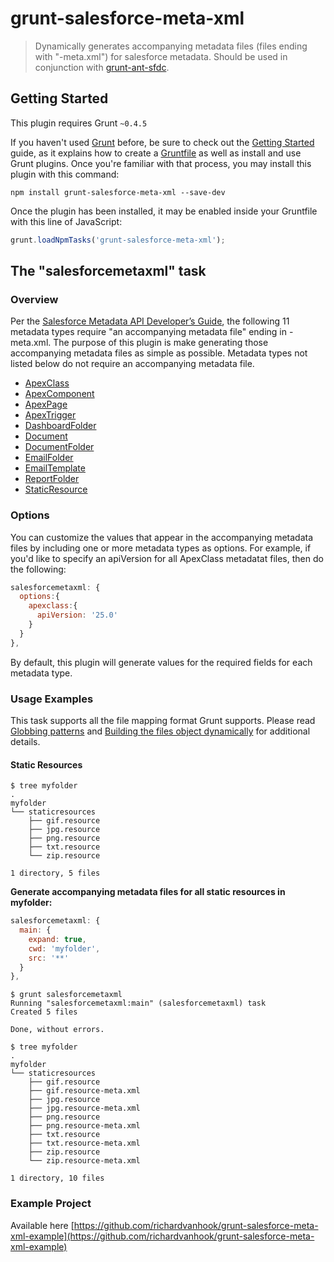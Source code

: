 # grunt-salesforce-meta-xml

> Dynamically generates accompanying metadata files (files ending with "-meta.xml") for salesforce metadata.  Should be used in conjunction with [grunt-ant-sfdc](https://github.com/kevinohara80/grunt-ant-sfdc).

## Getting Started
This plugin requires Grunt `~0.4.5`

If you haven't used [Grunt](http://gruntjs.com/) before, be sure to check out the [Getting Started](http://gruntjs.com/getting-started) guide, as it explains how to create a [Gruntfile](http://gruntjs.com/sample-gruntfile) as well as install and use Grunt plugins. Once you're familiar with that process, you may install this plugin with this command:

```shell
npm install grunt-salesforce-meta-xml --save-dev
```

Once the plugin has been installed, it may be enabled inside your Gruntfile with this line of JavaScript:

```js
grunt.loadNpmTasks('grunt-salesforce-meta-xml');
```

## The "salesforcemetaxml" task

### Overview

Per the [Salesforce Metadata API Developer’s Guide](https://www.salesforce.com/us/developer/docs/api_meta/), the following 11 metadata types require "an accompanying metadata file" ending in -meta.xml.  The purpose of this plugin is make generating those accompanying metadata files as simple as possible.  Metadata types not listed below do not require an accompanying metadata file.

+ [ApexClass](https://www.salesforce.com/us/developer/docs/api_meta/Content/meta_classes.htm)
+ [ApexComponent](https://www.salesforce.com/us/developer/docs/api_meta/Content/meta_component.htm)
+ [ApexPage](https://www.salesforce.com/us/developer/docs/api_meta/Content/meta_pages.htm)
+ [ApexTrigger](https://www.salesforce.com/us/developer/docs/api_meta/Content/meta_triggers.htm)
+ [DashboardFolder](https://www.salesforce.com/us/developer/docs/api_meta/Content/meta_folder.htm)
+ [Document](https://www.salesforce.com/us/developer/docs/api_meta/Content/meta_document.htm)
+ [DocumentFolder](https://www.salesforce.com/us/developer/docs/api_meta/Content/meta_folder.htm)
+ [EmailFolder](https://www.salesforce.com/us/developer/docs/api_meta/Content/meta_folder.htm)
+ [EmailTemplate](https://www.salesforce.com/us/developer/docs/api_meta/Content/meta_emailtemplate.htm)
+ [ReportFolder](https://www.salesforce.com/us/developer/docs/api_meta/Content/meta_folder.htm)
+ [StaticResource](https://www.salesforce.com/us/developer/docs/api_meta/Content/meta_staticresource.htm)

### Options

You can customize the values that appear in the accompanying metadata files by including one or more metadata types as options.  For example, if you'd like to specify an apiVersion for all ApexClass metadatat files, then do the following: 

```js
salesforcemetaxml: {
  options:{
    apexclass:{
      apiVersion: '25.0'
    }
  }
},
```
By default, this plugin will generate values for the required fields for each metadata type.

### Usage Examples

This task supports all the file mapping format Grunt supports. Please read [Globbing patterns](http://gruntjs.com/configuring-tasks#globbing-patterns) and [Building the files object dynamically](http://gruntjs.com/configuring-tasks#building-the-files-object-dynamically) for additional details.

#### Static Resources

```shell
$ tree myfolder
.
myfolder
└── staticresources
    ├── gif.resource
    ├── jpg.resource
    ├── png.resource
    ├── txt.resource
    └── zip.resource

1 directory, 5 files
```
**Generate accompanying metadata files for all static resources in myfolder:**
```js
salesforcemetaxml: {
  main: {
    expand: true, 
    cwd: 'myfolder',
    src: '**'
  }
},
```

```shell
$ grunt salesforcemetaxml
Running "salesforcemetaxml:main" (salesforcemetaxml) task
Created 5 files

Done, without errors.

$ tree myfolder
.
myfolder
└── staticresources
    ├── gif.resource
    ├── gif.resource-meta.xml
    ├── jpg.resource
    ├── jpg.resource-meta.xml
    ├── png.resource
    ├── png.resource-meta.xml
    ├── txt.resource
    ├── txt.resource-meta.xml
    ├── zip.resource
    └── zip.resource-meta.xml

1 directory, 10 files
```

### Example Project

Available here [https://github.com/richardvanhook/grunt-salesforce-meta-xml-example](https://github.com/richardvanhook/grunt-salesforce-meta-xml-example)
